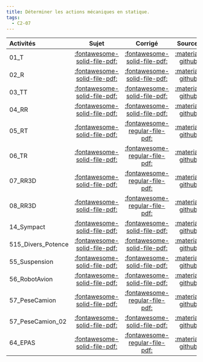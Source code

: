```yaml
---
title: Déterminer les actions mécaniques en statique. 
tags:
  - C2-07
---
```

[comment]: <> (Généré automatiquement par make_all_activitess.py, creation_fichiers_activites)

| Activités | Sujet | Corrigé | Sources  | 
| :-------------- | :---: | :-----: | :------: | 
| 01_T | [:fontawesome-solid-file-pdf:](http://xpessoles-cpge.fr/pdf/G2_01_01_T_Sujet.pdf) | [:fontawesome-solid-file-pdf:](http://xpessoles-cpge.fr/pdf/G2_01_01_T_Corrige.pdf) |[:material-github:](https://github.com/xpessoles/ExercicesCompetences/tree/main/C2_MettreEnOeuvreDemarche/C2_07_PFS/01_T) |  
| 02_R | [:fontawesome-solid-file-pdf:](http://xpessoles-cpge.fr/pdf/G2_01_02_R_Sujet.pdf) | [:fontawesome-solid-file-pdf:](http://xpessoles-cpge.fr/pdf/G2_01_02_R_Corrige.pdf) |[:material-github:](https://github.com/xpessoles/ExercicesCompetences/tree/main/C2_MettreEnOeuvreDemarche/C2_07_PFS/02_R) |  
| 03_TT | [:fontawesome-solid-file-pdf:](http://xpessoles-cpge.fr/pdf/G2_01_03_TT_Sujet.pdf) | [:fontawesome-solid-file-pdf:](http://xpessoles-cpge.fr/pdf/G2_01_03_TT_Corrige.pdf) |[:material-github:](https://github.com/xpessoles/ExercicesCompetences/tree/main/C2_MettreEnOeuvreDemarche/C2_07_PFS/03_TT) |  
| 04_RR | [:fontawesome-solid-file-pdf:](http://xpessoles-cpge.fr/pdf/G2_01_04_RR_Sujet.pdf) | [:fontawesome-solid-file-pdf:](http://xpessoles-cpge.fr/pdf/G2_01_04_RR_Corrige.pdf) |[:material-github:](https://github.com/xpessoles/ExercicesCompetences/tree/main/C2_MettreEnOeuvreDemarche/C2_07_PFS/04_RR) |  
| 05_RT | [:fontawesome-solid-file-pdf:](http://xpessoles-cpge.fr/pdf/G2_01_05_RT_Sujet.pdf) | [:fontawesome-regular-file-pdf:](http://xpessoles-cpge.fr/pdf/G2_01_05_RT_Corrige.pdf) | [:material-github:](https://github.com/xpessoles/ExercicesCompetences/tree/main/C2_MettreEnOeuvreDemarche/C2_07_PFS/05_RT) |  
| 06_TR | [:fontawesome-solid-file-pdf:](http://xpessoles-cpge.fr/pdf/G2_01_06_TR_Sujet.pdf) | [:fontawesome-regular-file-pdf:](http://xpessoles-cpge.fr/pdf/G2_01_06_TR_Corrige.pdf) | [:material-github:](https://github.com/xpessoles/ExercicesCompetences/tree/main/C2_MettreEnOeuvreDemarche/C2_07_PFS/06_TR) |  
| 07_RR3D | [:fontawesome-solid-file-pdf:](http://xpessoles-cpge.fr/pdf/G2_01_07_RR3D_Sujet.pdf) | [:fontawesome-regular-file-pdf:](http://xpessoles-cpge.fr/pdf/G2_01_07_RR3D_Corrige.pdf) | [:material-github:](https://github.com/xpessoles/ExercicesCompetences/tree/main/C2_MettreEnOeuvreDemarche/C2_07_PFS/07_RR3D) |  
| 08_RR3D | [:fontawesome-solid-file-pdf:](http://xpessoles-cpge.fr/pdf/G2_01_08_RR3D_Sujet.pdf) | [:fontawesome-regular-file-pdf:](http://xpessoles-cpge.fr/pdf/G2_01_08_RR3D_Corrige.pdf) | [:material-github:](https://github.com/xpessoles/ExercicesCompetences/tree/main/C2_MettreEnOeuvreDemarche/C2_07_PFS/08_RR3D) |  
| 14_Sympact | [:fontawesome-solid-file-pdf:](http://xpessoles-cpge.fr/pdf/G2_01_14_Sympact_Sujet.pdf) | [:fontawesome-solid-file-pdf:](http://xpessoles-cpge.fr/pdf/G2_01_14_Sympact_Corrige.pdf) |[:material-github:](https://github.com/xpessoles/ExercicesCompetences/tree/main/C2_MettreEnOeuvreDemarche/C2_07_PFS/14_Sympact) |  
| 515_Divers_Potence | [:fontawesome-solid-file-pdf:](http://xpessoles-cpge.fr/pdf/G2_01_515_Divers_Potence_Sujet.pdf) | [:fontawesome-solid-file-pdf:](http://xpessoles-cpge.fr/pdf/G2_01_515_Divers_Potence_Corrige.pdf) |[:material-github:](https://github.com/xpessoles/ExercicesCompetences/tree/main/C2_MettreEnOeuvreDemarche/C2_07_PFS/515_Divers_Potence) |  
| 55_Suspension | [:fontawesome-solid-file-pdf:](http://xpessoles-cpge.fr/pdf/G2_01_55_Suspension_Sujet.pdf) | [:fontawesome-solid-file-pdf:](http://xpessoles-cpge.fr/pdf/G2_01_55_Suspension_Corrige.pdf) |[:material-github:](https://github.com/xpessoles/ExercicesCompetences/tree/main/C2_MettreEnOeuvreDemarche/C2_07_PFS/55_Suspension) |  
| 56_RobotAvion | [:fontawesome-solid-file-pdf:](http://xpessoles-cpge.fr/pdf/G2_01_56_RobotAvion_Sujet.pdf) | [:fontawesome-solid-file-pdf:](http://xpessoles-cpge.fr/pdf/G2_01_56_RobotAvion_Corrige.pdf) |[:material-github:](https://github.com/xpessoles/ExercicesCompetences/tree/main/C2_MettreEnOeuvreDemarche/C2_07_PFS/56_RobotAvion) |  
| 57_PeseCamion | [:fontawesome-solid-file-pdf:](http://xpessoles-cpge.fr/pdf/G2_01_57_PeseCamion_Sujet.pdf) | [:fontawesome-regular-file-pdf:](http://xpessoles-cpge.fr/pdf/G2_01_57_PeseCamion_Corrige.pdf) | [:material-github:](https://github.com/xpessoles/ExercicesCompetences/tree/main/C2_MettreEnOeuvreDemarche/C2_07_PFS/57_PeseCamion) |  
| 57_PeseCamion_02 | [:fontawesome-solid-file-pdf:](http://xpessoles-cpge.fr/pdf/G2_01_57_PeseCamion_02_Sujet.pdf) | [:fontawesome-solid-file-pdf:](http://xpessoles-cpge.fr/pdf/G2_01_57_PeseCamion_02_Corrige.pdf) |[:material-github:](https://github.com/xpessoles/ExercicesCompetences/tree/main/C2_MettreEnOeuvreDemarche/C2_07_PFS/57_PeseCamion_02) |  
| 64_EPAS | [:fontawesome-solid-file-pdf:](http://xpessoles-cpge.fr/pdf/G2_01_64_EPAS_Sujet.pdf) | [:fontawesome-regular-file-pdf:](http://xpessoles-cpge.fr/pdf/G2_01_64_EPAS_Corrige.pdf) | [:material-github:](https://github.com/xpessoles/ExercicesCompetences/tree/main/C2_MettreEnOeuvreDemarche/C2_07_PFS/64_EPAS) |  

